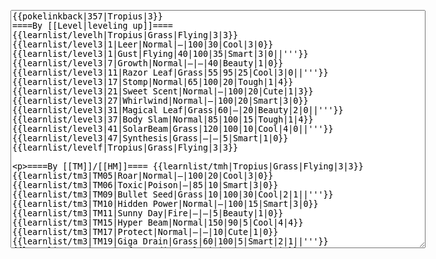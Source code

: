 </p><textarea readonly="" accesskey="," id="wpTextbox1" cols="80" rows="25" style="" class="mw-editfont-monospace" lang="en" dir="ltr" name="wpTextbox1">{{pokelinkback|357|Tropius|3}}
====By [[Level|leveling up]]====
{{learnlist/levelh|Tropius|Grass|Flying|3|3}}
{{learnlist/level3|1|Leer|Normal|—|100|30|Cool|3|0}}
{{learnlist/level3|1|Gust|Flying|40|100|35|Smart|3|0||'''}}
{{learnlist/level3|7|Growth|Normal|—|—|40|Beauty|1|0}}
{{learnlist/level3|11|Razor Leaf|Grass|55|95|25|Cool|3|0||'''}}
{{learnlist/level3|17|Stomp|Normal|65|100|20|Tough|1|4}}
{{learnlist/level3|21|Sweet Scent|Normal|—|100|20|Cute|1|3}}
{{learnlist/level3|27|Whirlwind|Normal|—|100|20|Smart|3|0}}
{{learnlist/level3|31|Magical Leaf|Grass|60|—|20|Beauty|2|0||'''}}
{{learnlist/level3|37|Body Slam|Normal|85|100|15|Tough|1|4}}
{{learnlist/level3|41|SolarBeam|Grass|120|100|10|Cool|4|0||'''}}
{{learnlist/level3|47|Synthesis|Grass|—|—|5|Smart|1|0}}
{{learnlist/levelf|Tropius|Grass|Flying|3|3}}

====By [[TM]]/[[HM]]====
{{learnlist/tmh|Tropius|Grass|Flying|3|3}}
{{learnlist/tm3|TM05|Roar|Normal|—|100|20|Cool|3|0}}
{{learnlist/tm3|TM06|Toxic|Poison|—|85|10|Smart|3|0}}
{{learnlist/tm3|TM09|Bullet Seed|Grass|10|100|30|Cool|2|1||'''}}
{{learnlist/tm3|TM10|Hidden Power|Normal|—|100|15|Smart|3|0}}
{{learnlist/tm3|TM11|Sunny Day|Fire|—|—|5|Beauty|1|0}}
{{learnlist/tm3|TM15|Hyper Beam|Normal|150|90|5|Cool|4|4}}
{{learnlist/tm3|TM17|Protect|Normal|—|—|10|Cute|1|0}}
{{learnlist/tm3|TM19|Giga Drain|Grass|60|100|5|Smart|2|1||'''}}
{{learnlist/tm3|TM20|Safeguard|Normal|—|—|25|Beauty|1|0}}
{{learnlist/tm3|TM21|Frustration|Normal|—|100|20|Cute|1|0}}
{{learnlist/tm3|TM22|SolarBeam|Grass|120|100|10|Cool|4|0||'''}}
{{learnlist/tm3|TM26|Earthquake|Ground|100|100|10|Tough|1|3}}
{{learnlist/tm3|TM27|Return|Normal|—|100|20|Cute|1|0}}
{{learnlist/tm3|TM32|Double Team|Normal|—|—|15|Cool|2|0}}
{{learnlist/tm3|TM40|Aerial Ace|Flying|60|—|20|Cool|2|0||'''}}
{{learnlist/tm3|TM42|Facade|Normal|70|100|20|Cute|2|0}}
{{learnlist/tm3|TM43|Secret Power|Normal|70|100|20|Smart|1|0}}
{{learnlist/tm3|TM44|Rest|Psychic|—|—|10|Cute|2|0}}
{{learnlist/tm3|TM45|Attract|Normal|—|100|15|Cute|2|0}}
{{learnlist/tm3|TM47|Steel Wing|Steel|70|90|25|Cool|2|0}}
{{learnlist/tm3|HM01|Cut|Normal|50|95|30|Cool|2|1}}
{{learnlist/tm3|HM02|Fly|Flying|70|95|15|Smart|1|0||'''}}
{{learnlist/tm3|HM04|Strength|Normal|80|100|15|Tough|2|1}}
{{learnlist/tm3|HM05|Flash|Normal|—|70|20|Beauty|3|0}}
{{learnlist/tm3|HM06|Rock Smash|Fighting|20|100|15|Tough|1|0}}
{{learnlist/tmf|Tropius|Grass|Flying|3|3}}

====By {{pkmn|breeding}}====
{{learnlist/breedh|Tropius|Grass|Flying|3|3}}
{{learnlist/breed3|{{MSP/3|079|Slowpoke}}{{MSP/3|080|Slowbro}}{{MSP/3|199|Slowking}}{{MSP/3|104|Cubone}}{{MSP/3|105|Marowak}}{{MSP/3|143|Snorlax}}&lt;br>{{MSP/3|285|Shroomish}}{{MSP/3|286|Breloom}}{{MSP/3|304|Aron}}{{MSP/3|305|Lairon}}{{MSP/3|306|Aggron}}|Headbutt|Normal|70|100|15|Tough|2|3}}
{{learnlist/breed3|{{MSP/3|001|Bulbasaur}}{{MSP/3|002|Ivysaur}}{{MSP/3|003|Venusaur}}{{MSP/3|102|Exeggcute}}{{MSP/3|103|Exeggutor}}{{MSP/3|187|Hoppip}}&lt;br>{{MSP/3|188|Skiploom}}{{MSP/3|189|Jumpluff}}{{MSP/3|285|Shroomish}}{{MSP/3|286|Breloom}}{{MSP/3|315|Roselia}}{{MSP/3|331|Cacnea}}&lt;br>{{MSP/3|332|Cacturne}}|Leech Seed|Grass|—|90|10|Smart|2|2}}
{{learnlist/breed3|{{MSP/3|270|Lotad}}{{MSP/3|271|Lombre}}{{MSP/3|272|Ludicolo}}{{MSP/3|273|Seedot}}{{MSP/3|274|Nuzleaf}}{{MSP/3|275|Shiftry}}|Nature Power|Normal|—|—|20|Beauty|1|0}}
{{learnlist/breed3|{{MSP/3|274|Nuzleaf}}{{MSP/3|275|Shiftry}}|Razor Wind|Normal|80|100|10|Cool|3|0}}
{{learnlist/breed3|{{MSP/3|069|Bellsprout}}{{MSP/3|070|Weepinbell}}{{MSP/3|071|Victreebel}}{{MSP/3|108|Lickitung}}{{MSP/3|114|Tangela}}{{MSP/3|252|Treecko}}&lt;br>{{MSP/3|253|Grovyle}}{{MSP/3|254|Sceptile}}|Slam|Normal|80|75|20|Tough|2|1}}
{{learnlist/breedf|Tropius|Grass|Flying|3|3}}

====By [[Move Tutor|tutoring]]====
{{learnlist/tutorh|Tropius|Grass|Flying|3|3}}
{{learnlist/tutor3|Body Slam|Normal|85|100|15|Tough|1|4|||yes|yes|yes}}
{{learnlist/tutor3|Double-Edge|Normal|120|100|15|Tough|6|0|||yes|yes|yes}}
{{learnlist/tutor3|Endure|Normal|—|—|10|Tough|2|0|||no|yes|no}}
{{learnlist/tutor3|Fury Cutter|Bug|10|95|20|Cool|3|0|||no|yes|no}}
{{learnlist/tutor3|Mimic|Normal|—|—|10|Cute|1|0|||yes|yes|yes}}
{{learnlist/tutor3|Mud-Slap|Ground|20|100|10|Cute|2|1|||no|yes|no}}
{{learnlist/tutor3|Sleep Talk|Normal|—|—|10|Cute|3|0|||no|yes|no}}
{{learnlist/tutor3|Snore|Normal|40|100|15|Cute|4|0|||no|yes|no}}
{{learnlist/tutor3|Substitute|Normal|—|—|10|Smart|2|0|||yes|yes|yes}}
{{learnlist/tutor3|Swagger|Normal|—|90|15|Cute|2|0|||no|yes|yes}}
{{learnlist/tutor3|Swords Dance|Normal|—|—|30|Beauty|1|0|||yes|yes|no}}
{{learnlist/tutorf|Tropius|Grass|Flying|3|3}}

====Special moves====
{{Shadow moves|357|49|Shadow Rush|--|--|--|Synthesis|Grass|Magical Leaf|Grass|Fly|Flying|SolarBeam|Grass|Colo|grass|flying}}

[[fr:Tropius/Génération 3]]
[[it:Tropius/Mosse apprese in terza generazione]]
[[ja:トロピウス/第六世代以前のおぼえるわざ]]
[[zh:热带龙/第三世代招式表]]
